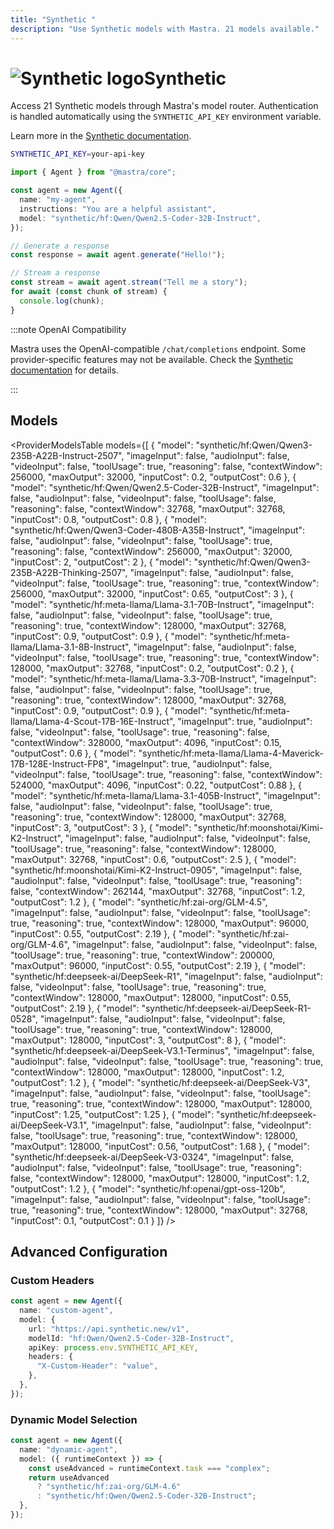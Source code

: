```yaml
---
title: "Synthetic "
description: "Use Synthetic models with Mastra. 21 models available."
---
```


# <img src="https://models.dev/logos/synthetic.svg" alt="Synthetic logo" className="inline w-8 h-8 mr-2 align-middle dark:invert dark:brightness-0 dark:contrast-200" />Synthetic

Access 21 Synthetic models through Mastra's model router. Authentication is handled automatically using the `SYNTHETIC_API_KEY` environment variable.

Learn more in the [Synthetic documentation](https://synthetic.new/pricing).

```bash
SYNTHETIC_API_KEY=your-api-key
```

```typescript
import { Agent } from "@mastra/core";

const agent = new Agent({
  name: "my-agent",
  instructions: "You are a helpful assistant",
  model: "synthetic/hf:Qwen/Qwen2.5-Coder-32B-Instruct",
});

// Generate a response
const response = await agent.generate("Hello!");

// Stream a response
const stream = await agent.stream("Tell me a story");
for await (const chunk of stream) {
  console.log(chunk);
}
```

:::note OpenAI Compatibility

Mastra uses the OpenAI-compatible `/chat/completions` endpoint. Some provider-specific features may not be available. Check the [Synthetic documentation](https://synthetic.new/pricing) for details.

:::

## Models

<ProviderModelsTable
models={[
{
"model": "synthetic/hf:Qwen/Qwen3-235B-A22B-Instruct-2507",
"imageInput": false,
"audioInput": false,
"videoInput": false,
"toolUsage": true,
"reasoning": false,
"contextWindow": 256000,
"maxOutput": 32000,
"inputCost": 0.2,
"outputCost": 0.6
},
{
"model": "synthetic/hf:Qwen/Qwen2.5-Coder-32B-Instruct",
"imageInput": false,
"audioInput": false,
"videoInput": false,
"toolUsage": false,
"reasoning": false,
"contextWindow": 32768,
"maxOutput": 32768,
"inputCost": 0.8,
"outputCost": 0.8
},
{
"model": "synthetic/hf:Qwen/Qwen3-Coder-480B-A35B-Instruct",
"imageInput": false,
"audioInput": false,
"videoInput": false,
"toolUsage": true,
"reasoning": false,
"contextWindow": 256000,
"maxOutput": 32000,
"inputCost": 2,
"outputCost": 2
},
{
"model": "synthetic/hf:Qwen/Qwen3-235B-A22B-Thinking-2507",
"imageInput": false,
"audioInput": false,
"videoInput": false,
"toolUsage": true,
"reasoning": true,
"contextWindow": 256000,
"maxOutput": 32000,
"inputCost": 0.65,
"outputCost": 3
},
{
"model": "synthetic/hf:meta-llama/Llama-3.1-70B-Instruct",
"imageInput": false,
"audioInput": false,
"videoInput": false,
"toolUsage": true,
"reasoning": true,
"contextWindow": 128000,
"maxOutput": 32768,
"inputCost": 0.9,
"outputCost": 0.9
},
{
"model": "synthetic/hf:meta-llama/Llama-3.1-8B-Instruct",
"imageInput": false,
"audioInput": false,
"videoInput": false,
"toolUsage": true,
"reasoning": true,
"contextWindow": 128000,
"maxOutput": 32768,
"inputCost": 0.2,
"outputCost": 0.2
},
{
"model": "synthetic/hf:meta-llama/Llama-3.3-70B-Instruct",
"imageInput": false,
"audioInput": false,
"videoInput": false,
"toolUsage": true,
"reasoning": true,
"contextWindow": 128000,
"maxOutput": 32768,
"inputCost": 0.9,
"outputCost": 0.9
},
{
"model": "synthetic/hf:meta-llama/Llama-4-Scout-17B-16E-Instruct",
"imageInput": true,
"audioInput": false,
"videoInput": false,
"toolUsage": true,
"reasoning": false,
"contextWindow": 328000,
"maxOutput": 4096,
"inputCost": 0.15,
"outputCost": 0.6
},
{
"model": "synthetic/hf:meta-llama/Llama-4-Maverick-17B-128E-Instruct-FP8",
"imageInput": true,
"audioInput": false,
"videoInput": false,
"toolUsage": true,
"reasoning": false,
"contextWindow": 524000,
"maxOutput": 4096,
"inputCost": 0.22,
"outputCost": 0.88
},
{
"model": "synthetic/hf:meta-llama/Llama-3.1-405B-Instruct",
"imageInput": false,
"audioInput": false,
"videoInput": false,
"toolUsage": true,
"reasoning": true,
"contextWindow": 128000,
"maxOutput": 32768,
"inputCost": 3,
"outputCost": 3
},
{
"model": "synthetic/hf:moonshotai/Kimi-K2-Instruct",
"imageInput": false,
"audioInput": false,
"videoInput": false,
"toolUsage": true,
"reasoning": false,
"contextWindow": 128000,
"maxOutput": 32768,
"inputCost": 0.6,
"outputCost": 2.5
},
{
"model": "synthetic/hf:moonshotai/Kimi-K2-Instruct-0905",
"imageInput": false,
"audioInput": false,
"videoInput": false,
"toolUsage": true,
"reasoning": false,
"contextWindow": 262144,
"maxOutput": 32768,
"inputCost": 1.2,
"outputCost": 1.2
},
{
"model": "synthetic/hf:zai-org/GLM-4.5",
"imageInput": false,
"audioInput": false,
"videoInput": false,
"toolUsage": true,
"reasoning": true,
"contextWindow": 128000,
"maxOutput": 96000,
"inputCost": 0.55,
"outputCost": 2.19
},
{
"model": "synthetic/hf:zai-org/GLM-4.6",
"imageInput": false,
"audioInput": false,
"videoInput": false,
"toolUsage": true,
"reasoning": true,
"contextWindow": 200000,
"maxOutput": 96000,
"inputCost": 0.55,
"outputCost": 2.19
},
{
"model": "synthetic/hf:deepseek-ai/DeepSeek-R1",
"imageInput": false,
"audioInput": false,
"videoInput": false,
"toolUsage": true,
"reasoning": true,
"contextWindow": 128000,
"maxOutput": 128000,
"inputCost": 0.55,
"outputCost": 2.19
},
{
"model": "synthetic/hf:deepseek-ai/DeepSeek-R1-0528",
"imageInput": false,
"audioInput": false,
"videoInput": false,
"toolUsage": true,
"reasoning": true,
"contextWindow": 128000,
"maxOutput": 128000,
"inputCost": 3,
"outputCost": 8
},
{
"model": "synthetic/hf:deepseek-ai/DeepSeek-V3.1-Terminus",
"imageInput": false,
"audioInput": false,
"videoInput": false,
"toolUsage": true,
"reasoning": true,
"contextWindow": 128000,
"maxOutput": 128000,
"inputCost": 1.2,
"outputCost": 1.2
},
{
"model": "synthetic/hf:deepseek-ai/DeepSeek-V3",
"imageInput": false,
"audioInput": false,
"videoInput": false,
"toolUsage": true,
"reasoning": true,
"contextWindow": 128000,
"maxOutput": 128000,
"inputCost": 1.25,
"outputCost": 1.25
},
{
"model": "synthetic/hf:deepseek-ai/DeepSeek-V3.1",
"imageInput": false,
"audioInput": false,
"videoInput": false,
"toolUsage": true,
"reasoning": true,
"contextWindow": 128000,
"maxOutput": 128000,
"inputCost": 0.56,
"outputCost": 1.68
},
{
"model": "synthetic/hf:deepseek-ai/DeepSeek-V3-0324",
"imageInput": false,
"audioInput": false,
"videoInput": false,
"toolUsage": true,
"reasoning": false,
"contextWindow": 128000,
"maxOutput": 128000,
"inputCost": 1.2,
"outputCost": 1.2
},
{
"model": "synthetic/hf:openai/gpt-oss-120b",
"imageInput": false,
"audioInput": false,
"videoInput": false,
"toolUsage": true,
"reasoning": true,
"contextWindow": 128000,
"maxOutput": 32768,
"inputCost": 0.1,
"outputCost": 0.1
}
]}
/>

## Advanced Configuration

### Custom Headers

```typescript
const agent = new Agent({
  name: "custom-agent",
  model: {
    url: "https://api.synthetic.new/v1",
    modelId: "hf:Qwen/Qwen2.5-Coder-32B-Instruct",
    apiKey: process.env.SYNTHETIC_API_KEY,
    headers: {
      "X-Custom-Header": "value",
    },
  },
});
```

### Dynamic Model Selection

```typescript
const agent = new Agent({
  name: "dynamic-agent",
  model: ({ runtimeContext }) => {
    const useAdvanced = runtimeContext.task === "complex";
    return useAdvanced
      ? "synthetic/hf:zai-org/GLM-4.6"
      : "synthetic/hf:Qwen/Qwen2.5-Coder-32B-Instruct";
  },
});
```
